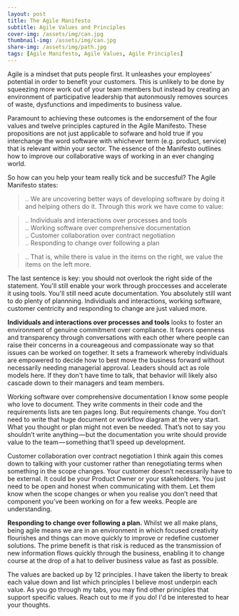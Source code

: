 ```yaml
---
layout: post
title: The Agile Manifesto
subtitle: Agile Values and Principles 
cover-img: /assets/img/can.jpg
thumbnail-img: /assets/img/can.jpg
share-img: /assets/img/path.jpg
tags: [Agile Manifesto, Agile Values, Agile Principles]
---
```

Agile is a mindset that puts people first. It unleashes your employees' potential in order to benefit your customers. This is unlikely to be done by squeezing more work out of your team members but instead by creating an environment of participative leadership that autonmously removes sources of waste, dysfunctions and impediments to business value. 

Paramount to achieving these outcomes is the endorsement of the four values and twelve principles captured in the Agile Manifesto. These propositions are not just applicable to sofware and hold true if you interchange the word software with whichever term (e.g. product, service) that is relevant within your sector. The essence of the Manifesto outlines how to improve our collaborative ways of working in an ever changing world.  
 
So how can you help your team really tick and be succesful? The Agile Manifesto states:

> .. We are uncovering better ways of developing software by doing it and helping others do it. Through this work we have come to value:  

> .. Individuals and interactions over processes and tools  
> .. Working software over comprehensive documentation  
> .. Customer collaboration over contract negotiation  
> .. Responding to change over following a plan  

> .. That is, while there is value in the items on the right, we value the items on the left more.

The last sentence is key: you should not overlook the right side of the statement. You'll still enable your work through proccesses and accelerate it using tools. You'll still need acute documentation. You absolutely still want to do plenty of plannning. Individuals and interactions, working software, customer centricity and responding to change are just valued more. 

**Individuals and interactions over processes and tools** looks to foster an environment of genuine commitment over compliance. It favors openness and transparency through conversations with each other where people can raise their concerns in a coureageous and compassionate way so that issues can be worked on together. It sets a framework whereby individuals are empowered to decide how to best move the business forward without necessarily needing managerial approval. Leaders should act as role models here. If they don't have time to talk, that behavior will likely also cascade down to their managers and team members.

Working software over comprehensive documentation
I know some people who love to document. They write comments in their code and the requirements lists are ten pages long. But requirements change. You don’t need to write that huge document or workflow diagram at the very start. What you thought or plan might not even be needed. That’s not to say you shouldn’t write anything — but the documentation you write should provide value to the team — something that’ll speed up development.

Customer collaboration over contract negotiation
I think again this comes down to talking with your customer rather than renegotiating terms when something in the scope changes. Your customer doesn’t necessarily have to be external. It could be your Product Owner or your stakeholders. You just need to be open and honest when communicating with them. Let them know when the scope changes or when you realise you don’t need that component you’ve been working on for a few weeks. People are understanding.

**Responding to change over following a plan.**
Whilst we all make plans, being agile means we are in an environment in which focused creativity flourishes and things can move quickly to improve or redefine customer solutions. The prime benefit is that risk is reduced as the transmission of new information flows quickly through the business, enabling it to change course at the drop of a hat to deliver business value as fast as possible.

The values are backed up by 12 principles. I have taken the liberty to break each value down and list which principles I believe most underpin each value. As you go through my tabs, you may find other principles that support specific values. Reach out to me if you do! I'd be interested to hear your thoughts. 
